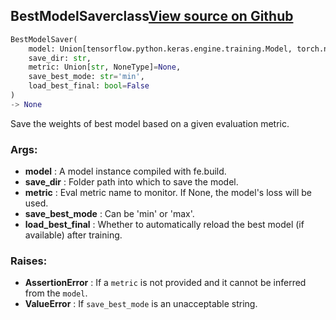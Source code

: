 ## BestModelSaver<span class="tag">class</span><a class="sourcelink" href=https://github.com/fastestimator/fastestimator/blob/r1.1/fastestimator/trace/io/best_model_saver.py/#L29-L92>View source on Github</a>
```python
BestModelSaver(
	model: Union[tensorflow.python.keras.engine.training.Model, torch.nn.modules.module.Module],
	save_dir: str,
	metric: Union[str, NoneType]=None,
	save_best_mode: str='min',
	load_best_final: bool=False
)
-> None
```
Save the weights of best model based on a given evaluation metric.


<h3>Args:</h3>

* **model** :  A model instance compiled with fe.build.
* **save_dir** :  Folder path into which to save the model.
* **metric** :  Eval metric name to monitor. If None, the model's loss will be used.
* **save_best_mode** :  Can be 'min' or 'max'.
* **load_best_final** :  Whether to automatically reload the best model (if available) after training.

<h3>Raises:</h3>

* **AssertionError** :  If a `metric` is not provided and it cannot be inferred from the `model`.
* **ValueError** :  If `save_best_mode` is an unacceptable string.



